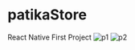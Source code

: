 # patikaStore
React Native First Project
![p1](https://github.com/user-attachments/assets/aac1e2e6-3114-4482-a209-5530f3818f8b)
![p2](https://github.com/user-attachments/assets/76f6c6c8-170e-4bfa-afa7-c56a4c9bd107)

